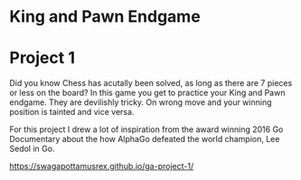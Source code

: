 # King and Pawn Endgame
# Project 1
Did you know Chess has acutally been solved, as long as there are 7 pieces or less on the board?
In this game you get to practice your King and Pawn endgame. They are devilishly tricky. On wrong 
move and your winning position is tainted and vice versa.


For this project I drew a lot of inspiration from the award winning 2016 Go Documentary about the 
how AlphaGo defeated the world champion, Lee Sedol in Go. 

https://swagapottamusrex.github.io/ga-project-1/